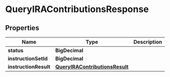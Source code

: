 

# QueryIRAContributionsResponse


## Properties

| Name | Type | Description | Notes |
|------------ | ------------- | ------------- | -------------|
|**status** | **BigDecimal** |  |  |
|**instructionSetId** | **BigDecimal** |  |  |
|**instructionResult** | [**QueryIRAContributionsResult**](QueryIRAContributionsResult.md) |  |  [optional] |




